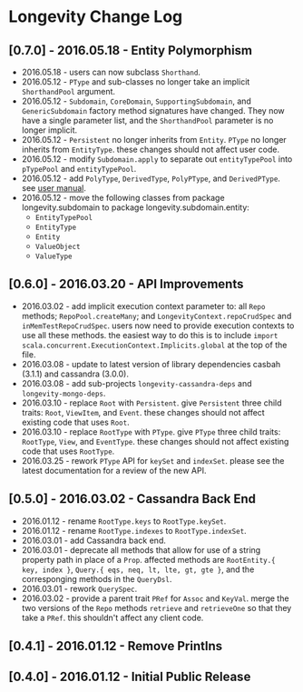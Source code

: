 # Longevity Change Log

## [0.7.0] - 2016.05.18 - Entity Polymorphism

- 2016.05.18 - users can now subclass `Shorthand`.
- 2016.05.12 - `PType` and sub-classes no longer take an implicit
  `ShorthandPool` argument.
- 2016.05.12 - `Subdomain`, `CoreDomain`, `SupportingSubdomain`, and
  `GenericSubdomain` factory method signatures have changed. They now
  have a single parameter list, and the `ShorthandPool` parameter is
  no longer implicit.
- 2016.05.12 - `Persistent` no longer inherits from `Entity`. `PType`
  no longer inherits from `EntityType`. these changes should not
  affect user code.
- 2016.05.12 - modify `Subdomain.apply` to separate out
  `entityTypePool` into `pTypePool` and `entityTypePool`.
- 2016.05.12 - add `PolyType`, `DerivedType`, `PolyPType`, and
  `DerivedPType`. see [user
  manual](http://longevityframework.github.io/longevity/manual/poly/).
- 2016.05.12 - move the following classes from package
  longevity.subdomain to package longevity.subdomain.entity:
  - `EntityTypePool`
  - `EntityType`
  - `Entity`
  - `ValueObject`
  - `ValueType`

## [0.6.0] - 2016.03.20 - API Improvements

- 2016.03.02 - add implicit execution context parameter to: all `Repo`
  methods; `RepoPool.createMany`; and `LongevityContext.repoCrudSpec`
  and `inMemTestRepoCrudSpec`. users now need to provide execution
  contexts to use all these methods. the easiest way to do this is to
  include `import scala.concurrent.ExecutionContext.Implicits.global`
  at the top of the file.
- 2016.03.08 - update to latest version of library dependencies
  casbah (3.1.1) and cassandra (3.0.0).
- 2016.03.08 - add sub-projects `longevity-cassandra-deps` and
  `longevity-mongo-deps`.
- 2016.03.10 - replace `Root` with `Persistent`. give `Persistent`
  three child traits: `Root`, `ViewItem`, and `Event`. these changes
  should not affect existing code that uses `Root`.
- 2016.03.10 - replace `RootType` with `PType`. give `PType` three
  child traits: `RootType`, `View`, and `EventType`. these changes
  should not affect existing code that uses `RootType`.
- 2016.03.25 - rework `PType` API for `keySet` and `indexSet`. please
  see the latest documentation for a review of the new API.

## [0.5.0] - 2016.03.02 - Cassandra Back End

- 2016.01.12 - rename `RootType.keys` to `RootType.keySet`.
- 2016.01.12 - rename `RootType.indexes` to `RootType.indexSet`.
- 2016.03.01 - add Cassandra back end.
- 2016.03.01 - deprecate all methods that allow for use of a string
  property path in place of a `Prop`. affected methods are
  `RootEntity.{ key, index }`, `Query.{ eqs, neq, lt, lte, gt, gte }`,
  and the corresponging methods in the `QueryDsl`.
- 2016.03.01 - rework `QuerySpec`.
- 2016.03.02 - provide a parent trait `PRef` for `Assoc` and
  `KeyVal`. merge the two versions of the `Repo` methods `retrieve`
  and `retrieveOne` so that they take a `PRef`. this shouldn't affect
  any client code.

## [0.4.1] - 2016.01.12 - Remove Printlns

## [0.4.0] - 2016.01.12 - Initial Public Release
